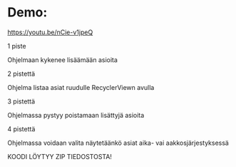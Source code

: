 # Demo:

https://youtu.be/nCie-v1jpeQ

1 piste

Ohjelmaan kykenee lisäämään asioita

2 pistettä

Ohjelma listaa asiat ruudulle RecyclerViewn avulla

3 pistettä

Ohjelmassa pystyy poistamaan lisättyjä asioita


4 pistettä

Ohjelmassa voidaan valita näytetäänkö asiat aika- vai aakkosjärjestyksessä


KOODI LÖYTYY ZIP TIEDOSTOSTA!

